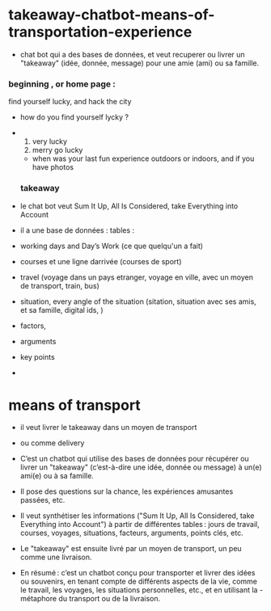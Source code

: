 # takeaway-chatbot-means-of-transportation-experience
- chat bot qui a des bases de données, et veut recuperer ou livrer un "takeaway" (idée, donnée, message) pour une amie (ami) ou sa famille.

### beginning , or home page : 
find yourself lucky, and hack the city
- how do you find yourself lycky ?
- 1. very lucky
  2. merry go lucky

  - when was your last fun experience outdoors or indoors, and if you have photos
 
  ### takeaway
- le chat bot veut Sum It Up, All Is Considered, take Everything into Account
- il a une base de données : tables :

- working days and Day’s Work (ce que quelqu'un a fait)
- courses et une ligne darrivée (courses de sport)
- travel (voyage dans un pays etranger, voyage en ville, avec un moyen de transport, train, bus)
- situation, every angle of the situation (sitation, situation avec ses amis, et sa famille, digital ids, )
- factors,
- arguments
- key points
- 
# means of transport
- il veut livrer le takeaway dans un moyen de transport
- ou comme delivery

- C’est un chatbot qui utilise des bases de données pour récupérer ou livrer un "takeaway" (c’est-à-dire une idée, donnée ou message) à un(e) ami(e) ou à sa famille.
- Il pose des questions sur la chance, les expériences amusantes passées, etc.
- Il veut synthétiser les informations ("Sum It Up, All Is Considered, take Everything into Account") à partir de différentes tables : jours de travail, courses, voyages, situations, facteurs, arguments, points clés, etc.
- Le "takeaway" est ensuite livré par un moyen de transport, un peu comme une livraison.
- En résumé : c’est un chatbot conçu pour transporter et livrer des idées ou souvenirs, en tenant compte de différents aspects de la vie, comme le travail, les voyages, les situations personnelles, etc., et en utilisant la - métaphore du transport ou de la livraison.

